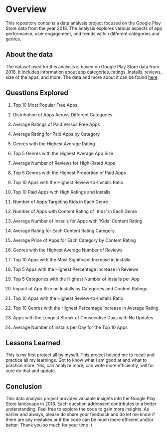 # Overview

This repository contains a data analysis project focused on the Google Play Store data from the year 2018. The analysis explores various aspects of app performance, user engagement, and trends within different categories and genres.

## About the data

The dataset used for this analysis is based on Google Play Store data from 2018. It includes information about app categories, ratings, installs, reviews, size of the apps, and more. The data and more about it can be found [here](https://www.kaggle.com/datasets/lava18/google-play-store-apps).

## Questions Explored

1. Top 10 Most Popular Free Apps

2. Distribution of Apps Across Different Categories

3. Average Ratings of Paid Versus Free Apps

4. Average Rating for Paid Apps by Category

5. Genres with the Highest Average Rating

6. Top 5 Genres with the Highest Average App Size

7. Average Number of Reviews for High-Rated Apps

8. Top 5 Genres with the Highest Proportion of Paid Apps

9. Top 10 Apps with the Highest Review-to-Installs Ratio

10. Top 10 Paid Apps with High Ratings and Installs

11. Number of Apps Targeting Kids in Each Genre

12. Number of Apps with Content Rating of 'Kids' in Each Genre

13. Average Number of Installs for Apps with 'Kids' Content Rating

14. Average Rating for Each Content Rating Category

15. Average Price of Apps for Each Category by Content Rating

16. Genres with the Highest Average Number of Reviews

17. Top 10 Apps with the Most Significant Increase in Installs

18. Top 5 Apps with the Highest Percentage Increase in Reviews

19. Top 5 Categories with the Highest Number of Installs per App

20. Impact of App Size on Installs by Categories and Content Ratings

21. Top 10 Apps with the Highest Review-to-Installs Ratio

22. Top 10 Genres with the Highest Percentage Increase in Average Rating

23. Apps with the Longest Streak of Consecutive Days with No Updates

24. Average Number of Installs per Day for the Top 10 Apps

## Lessons Learned
This is my first project all by myself. This project helped me to recall and practice all my learnings. Got to know what I am good at and what to practice more. Yes, can analyze more, can write more efficiently, will for sure do that and update.

## Conclusion

This data analysis project provides valuable insights into the Google Play Store landscape in 2018. Each question addressed contributes to a better understanding. Feel free to explore the code to gain more insights. As earlier and always, please do share your feedback and do let me know if there are any mistakes or if the code can be much more efficient and/or better. Thank you so much for your time :)
